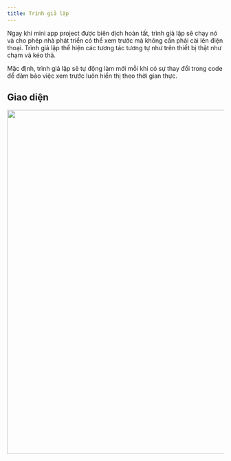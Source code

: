 ```yaml
---
title: Trình giả lập
---
```


Ngay khi mini app project được biên dịch hoàn tất, trình giả lập sẽ chạy nó và cho phép nhà phát triển có thể xem trước mà không cần phải cài lên điện thoại. Trình giả lập thể hiện các tương tác tương tự như trên thiết bị thật như chạm và kéo thả.

Mặc định, trình giả lập sẽ tự động làm mới mỗi khi có sự thay đổi trong code để đảm bảo việc xem trước luôn hiển thị theo thời gian thực.

## Giao diện

<img src="https://salt.tikicdn.com/ts/social/1e/70/91/6403dff860ae55afc4f79510b0f677f7.jpg" width="800px" />

